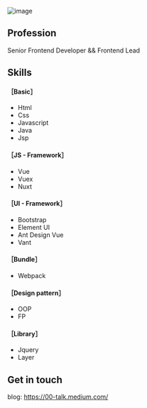 ![image](https://github.com/W-Lynn/W-Lynn/blob/main/arnold-francisca-f77Bh3inUpE-unsplash.jpg)

## Profession
Senior Frontend Developer && Frontend Lead

## Skills
#### ［Basic］
* Html
* Css
* Javascript
* Java
* Jsp
#### ［JS - Framework］
* Vue
* Vuex
* Nuxt
#### ［UI - Framework］
* Bootstrap
* Element UI
* Ant Design Vue
* Vant
#### ［Bundle］
* Webpack
#### ［Design pattern］
* OOP
* FP
#### ［Library］
* Jquery
* Layer

## Get in touch
blog: https://00-talk.medium.com/
